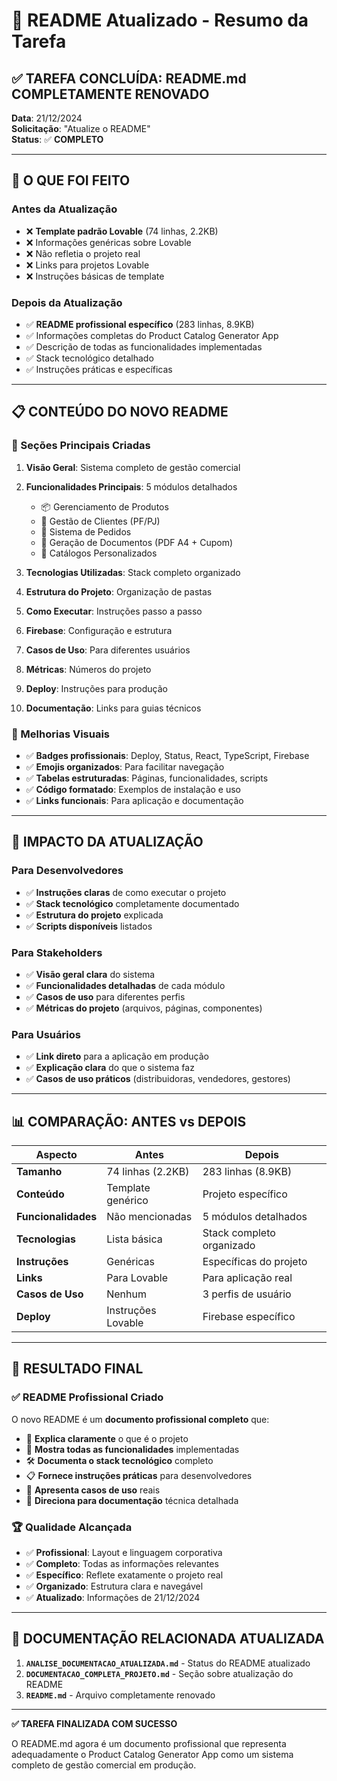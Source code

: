 # 📝 README Atualizado - Resumo da Tarefa

## ✅ **TAREFA CONCLUÍDA: README.md COMPLETAMENTE RENOVADO**

**Data**: 21/12/2024  
**Solicitação**: "Atualize o README"  
**Status**: ✅ **COMPLETO**

---

## 🔄 **O QUE FOI FEITO**

### **Antes da Atualização**
- ❌ **Template padrão Lovable** (74 linhas, 2.2KB)
- ❌ Informações genéricas sobre Lovable
- ❌ Não refletia o projeto real
- ❌ Links para projetos Lovable
- ❌ Instruções básicas de template

### **Depois da Atualização**
- ✅ **README profissional específico** (283 linhas, 8.9KB)
- ✅ Informações completas do Product Catalog Generator App
- ✅ Descrição de todas as funcionalidades implementadas
- ✅ Stack tecnológico detalhado
- ✅ Instruções práticas e específicas

---

## 📋 **CONTEÚDO DO NOVO README**

### **🎯 Seções Principais Criadas**
1. **Visão Geral**: Sistema completo de gestão comercial
2. **Funcionalidades Principais**: 5 módulos detalhados
   - 📦 Gerenciamento de Produtos
   - 👥 Gestão de Clientes (PF/PJ)
   - 🛒 Sistema de Pedidos
   - 📄 Geração de Documentos (PDF A4 + Cupom)
   - 🎨 Catálogos Personalizados

3. **Tecnologias Utilizadas**: Stack completo organizado
4. **Estrutura do Projeto**: Organização de pastas
5. **Como Executar**: Instruções passo a passo
6. **Firebase**: Configuração e estrutura
7. **Casos de Uso**: Para diferentes usuários
8. **Métricas**: Números do projeto
9. **Deploy**: Instruções para produção
10. **Documentação**: Links para guias técnicos

### **🎨 Melhorias Visuais**
- ✅ **Badges profissionais**: Deploy, Status, React, TypeScript, Firebase
- ✅ **Emojis organizados**: Para facilitar navegação
- ✅ **Tabelas estruturadas**: Páginas, funcionalidades, scripts
- ✅ **Código formatado**: Exemplos de instalação e uso
- ✅ **Links funcionais**: Para aplicação e documentação

---

## 🚀 **IMPACTO DA ATUALIZAÇÃO**

### **Para Desenvolvedores**
- ✅ **Instruções claras** de como executar o projeto
- ✅ **Stack tecnológico** completamente documentado
- ✅ **Estrutura do projeto** explicada
- ✅ **Scripts disponíveis** listados

### **Para Stakeholders**
- ✅ **Visão geral clara** do sistema
- ✅ **Funcionalidades detalhadas** de cada módulo
- ✅ **Casos de uso** para diferentes perfis
- ✅ **Métricas do projeto** (arquivos, páginas, componentes)

### **Para Usuários**
- ✅ **Link direto** para a aplicação em produção
- ✅ **Explicação clara** do que o sistema faz
- ✅ **Casos de uso práticos** (distribuidoras, vendedores, gestores)

---

## 📊 **COMPARAÇÃO: ANTES vs DEPOIS**

| Aspecto | Antes | Depois |
|---------|-------|--------|
| **Tamanho** | 74 linhas (2.2KB) | 283 linhas (8.9KB) |
| **Conteúdo** | Template genérico | Projeto específico |
| **Funcionalidades** | Não mencionadas | 5 módulos detalhados |
| **Tecnologias** | Lista básica | Stack completo organizado |
| **Instruções** | Genéricas | Específicas do projeto |
| **Links** | Para Lovable | Para aplicação real |
| **Casos de Uso** | Nenhum | 3 perfis de usuário |
| **Deploy** | Instruções Lovable | Firebase específico |

---

## 🎯 **RESULTADO FINAL**

### **✅ README Profissional Criado**
O novo README é um **documento profissional completo** que:
- 📖 **Explica claramente** o que é o projeto
- 🚀 **Mostra todas as funcionalidades** implementadas
- 🛠️ **Documenta o stack tecnológico** completo
- 📋 **Fornece instruções práticas** para desenvolvedores
- 🎯 **Apresenta casos de uso** reais
- 🔗 **Direciona para documentação** técnica detalhada

### **🏆 Qualidade Alcançada**
- ✅ **Profissional**: Layout e linguagem corporativa
- ✅ **Completo**: Todas as informações relevantes
- ✅ **Específico**: Reflete exatamente o projeto real
- ✅ **Organizado**: Estrutura clara e navegável
- ✅ **Atualizado**: Informações de 21/12/2024

---

## 📝 **DOCUMENTAÇÃO RELACIONADA ATUALIZADA**

1. **`ANALISE_DOCUMENTACAO_ATUALIZADA.md`** - Status do README atualizado
2. **`DOCUMENTACAO_COMPLETA_PROJETO.md`** - Seção sobre atualização do README
3. **`README.md`** - Arquivo completamente renovado

---

**✅ TAREFA FINALIZADA COM SUCESSO**

O README.md agora é um documento profissional que representa adequadamente o Product Catalog Generator App como um sistema completo de gestão comercial em produção. 